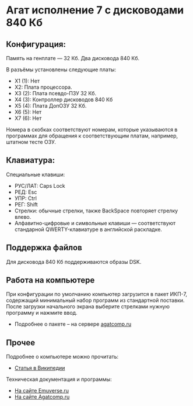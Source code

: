 # Агат исполнение 7 с дисководами 840 Кб

## Конфигурация:

Память на генплате &mdash; 32 Кб. Два дисковода 840 Кб.

В разъёмы установлены следующие платы:

* Х1 (1): Нет
* Х2: Плата процессора.
* Х3 (2): Плата псевдо-ПЗУ 32 Кб.
* Х4 (3): Контроллер дисководов 840 Кб
* Х5 (4): Плата ДопОЗУ 32 Кб.
* Х6 (5): Нет
* Х7 (6): Нет

Номера в скобках соответствуют номерам, которые указываются в программах для обращения к соответствующим платам, например, штатном тесте ОЗУ.

## Клавиатура:
Специальные клавиши:

* РУС/ЛАТ: Caps Lock
* РЕД: Esc
* УПР: Ctrl
* РЕГ: Shift
* Стрелки: обычные стрелки, также BackSpace повторяет стрелку влево.
* Алфавитно-цифровые и символьные клавиши &mdash; соответствуют стандарной QWERTY-клавиатуре в английской раскладке.

## Поддержка файлов

Для дисковода 840 Кб поддерживаются образы DSK.

## Работа на компьютере

При конфигурации по умолчанию компьютер загрузится в пакет ИКП-7, содержащий минимальный набор программ из стандартной поставки. После загрузки начального экрана выберите стрелками нужную программу и нажмите ввод.

* Подробнее о пакете &ndash; на сервере [agatcomp.ru](http://agatcomp.ru/agat/Software/Other/IKP.shtml)

## Прочее

Подробнее о компьютере можно прочитать:

* [Статья в Википедии](https://ru.wikipedia.org/wiki/Агат_(компьютер))

Техническая документация и программы:

* [На сайте Emuverse.ru](https://emuverse.ru/wiki/Агат)
* [На сайте Agatcomp.ru](http://agatcomp.ru)